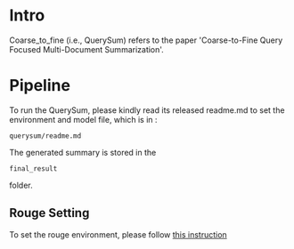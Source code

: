 # Intro
Coarse_to_fine (i.e., QuerySum) refers to the paper 'Coarse-to-Fine Query Focused Multi-Document Summarization'.
# Pipeline
To run the QuerySum, please kindly read its released readme.md to set the environment and model file, which is in :
```
querysum/readme.md
```
The generated summary is stored in the 

```
final_result
```
folder.
## Rouge Setting
To set the rouge environment, please follow [this instruction](https://stackoverflow.com/a/57686103/10143020)
